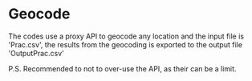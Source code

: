 # Geocode

The codes use a proxy API to geocode any location and the input file is 'Prac.csv', the results from the geocoding is exported to the output file 'OutputPrac.csv'

P.S. Recommended to not to over-use the API, as their can be a limit. 
